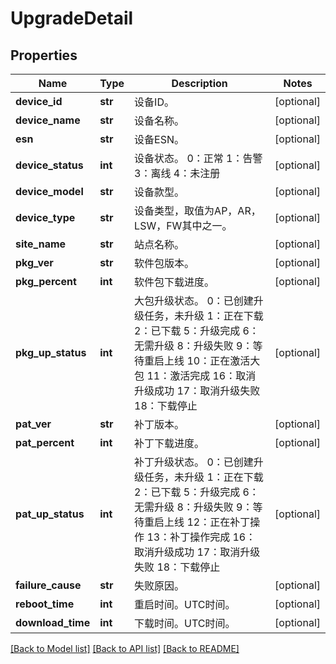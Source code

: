 # UpgradeDetail

## Properties
Name | Type | Description | Notes
------------ | ------------- | ------------- | -------------
**device_id** | **str** | 设备ID。 | [optional] 
**device_name** | **str** | 设备名称。 | [optional] 
**esn** | **str** | 设备ESN。 | [optional] 
**device_status** | **int** | 设备状态。 0：正常 1：告警 3：离线 4：未注册  | [optional] 
**device_model** | **str** | 设备款型。 | [optional] 
**device_type** | **str** | 设备类型，取值为AP，AR，LSW，FW其中之一。 | [optional] 
**site_name** | **str** | 站点名称。 | [optional] 
**pkg_ver** | **str** | 软件包版本。 | [optional] 
**pkg_percent** | **int** | 软件包下载进度。 | [optional] 
**pkg_up_status** | **int** | 大包升级状态。 0：已创建升级任务，未升级 1：正在下载 2：已下载 5：升级完成 6：无需升级 8：升级失败 9：等待重启上线 10：正在激活大包 11：激活完成 16：取消升级成功 17：取消升级失败 18：下载停止  | [optional] 
**pat_ver** | **str** | 补丁版本。 | [optional] 
**pat_percent** | **int** | 补丁下载进度。 | [optional] 
**pat_up_status** | **int** | 补丁升级状态。 0：已创建升级任务，未升级 1：正在下载 2：已下载 5：升级完成 6：无需升级 8：升级失败 9：等待重启上线 12：正在补丁操作 13：补丁操作完成 16：取消升级成功 17：取消升级失败 18：下载停止  | [optional] 
**failure_cause** | **str** | 失败原因。 | [optional] 
**reboot_time** | **int** | 重启时间。UTC时间。 | [optional] 
**download_time** | **int** | 下载时间。UTC时间。 | [optional] 

[[Back to Model list]](../README.md#documentation-for-models) [[Back to API list]](../README.md#documentation-for-api-endpoints) [[Back to README]](../README.md)


